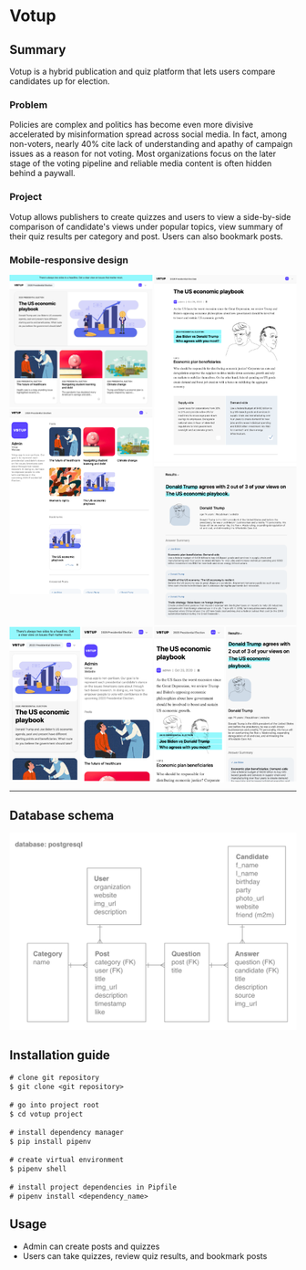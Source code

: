 # Votup

## Summary
Votup is a hybrid publication and quiz platform that lets users compare candidates up for election.

### Problem

Policies are complex and politics has become even more divisive accelerated by misinformation spread across social media. In fact, among non-voters, nearly 40% cite lack of understanding and apathy of campaign issues as a reason for not voting. Most organizations focus on the later stage of the voting pipeline and reliable media content is often hidden behind a paywall. 

### Project

Votup allows publishers to create quizzes and users to view a side-by-side comparison of candidate's views under popular topics, view summary of their quiz results per category and post. Users can also bookmark posts.

### Mobile-responsive design
<div style="display: grid; grid-template-columns: repeat(2, 1fr); grid-gap: 3px;">
  <div style="display:row;">
    <img src="posts/static/image/posts/votup_home.png" alt="votup home">
    <img src="posts/static/image/posts/profile.png" alt="votup profile">
  </div>
  <div style="display:row;">
    <img src="posts/static/image/posts/post.png" alt="votup post">
    <img src="posts/static/image/posts/post_result.png" alt="votup post result">
  </div>
</div>

<div style="display: grid; grid-template-columns: repeat(4, 1fr); grid-gap: 3px;">
    <img src="posts/static/image/posts/votup_home_mobile.png" alt="votup home responsive">
    <img src="posts/static/image/posts/votup_profile_mobile.png" alt="votup profile responsive">
    <img src="posts/static/image/posts/votup_post_mobile.png" alt="votup post responsive">
    <img src="posts/static/image/posts/votup_post_result_mobile.png" alt="votup post result responsive">
</div>

---
## Database schema 
<img src="posts/static/image/posts/votup_database_schema.png" alt="votup database">


## Installation guide
```terminal
# clone git repository
$ git clone <git repository>

# go into project root
$ cd votup project

# install dependency manager
$ pip install pipenv

# create virtual environment
$ pipenv shell

# install project dependencies in Pipfile
# pipenv install <dependency_name>
```

## Usage
- Admin can create posts and quizzes
- Users can take quizzes, review quiz results, and bookmark posts